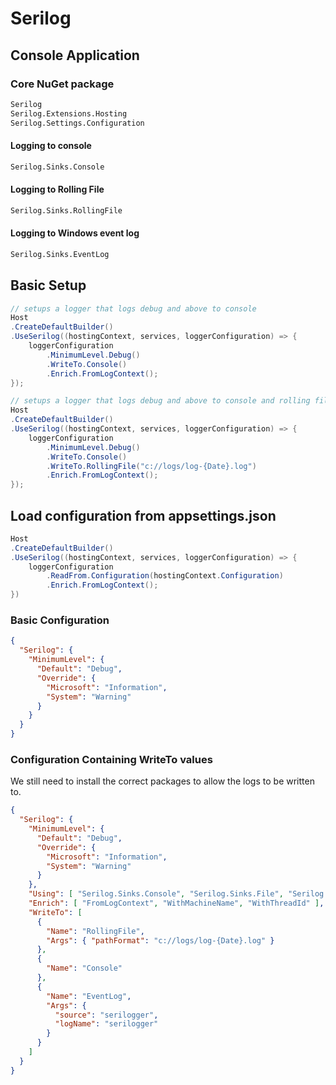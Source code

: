# Serilog

## Console Application

### Core NuGet package

``` cmd
Serilog
Serilog.Extensions.Hosting
Serilog.Settings.Configuration
```

#### Logging to console

``` cmd
Serilog.Sinks.Console
```

#### Logging to Rolling File

``` cmd
Serilog.Sinks.RollingFile
```

#### Logging to Windows event log

``` cmd
Serilog.Sinks.EventLog
```

## Basic Setup

```csharp
// setups a logger that logs debug and above to console
Host
.CreateDefaultBuilder()
.UseSerilog((hostingContext, services, loggerConfiguration) => {
    loggerConfiguration
        .MinimumLevel.Debug()
        .WriteTo.Console()
        .Enrich.FromLogContext();
});
```

```csharp
// setups a logger that logs debug and above to console and rolling file
Host
.CreateDefaultBuilder()
.UseSerilog((hostingContext, services, loggerConfiguration) => {
    loggerConfiguration
        .MinimumLevel.Debug()
        .WriteTo.Console()
        .WriteTo.RollingFile("c://logs/log-{Date}.log")
        .Enrich.FromLogContext();
});
```

## Load configuration from appsettings.json

```c#
Host
.CreateDefaultBuilder()
.UseSerilog((hostingContext, services, loggerConfiguration) => {
    loggerConfiguration
        .ReadFrom.Configuration(hostingContext.Configuration)
        .Enrich.FromLogContext();
})
```

### Basic Configuration

```json
{
  "Serilog": {
    "MinimumLevel": {
      "Default": "Debug",
      "Override": {
        "Microsoft": "Information",
        "System": "Warning"
      }
    }
  }
}
```

### Configuration Containing WriteTo values

We still need to install the correct packages to allow the logs to be written to.

```json
{
  "Serilog": {
    "MinimumLevel": {
      "Default": "Debug",
      "Override": {
        "Microsoft": "Information",
        "System": "Warning"
      }
    },
    "Using": [ "Serilog.Sinks.Console", "Serilog.Sinks.File", "Serilog.Sinks.EventLog" ],
    "Enrich": [ "FromLogContext", "WithMachineName", "WithThreadId" ],
    "WriteTo": [
      {
        "Name": "RollingFile",
        "Args": { "pathFormat": "c://logs/log-{Date}.log" }
      },
      {
        "Name": "Console"
      },
      {
        "Name": "EventLog",
        "Args": {
          "source": "serilogger",
          "logName": "serilogger"
        }
      }
    ]
  }
}
```
